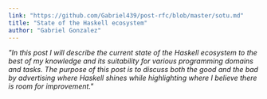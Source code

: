 ```yaml
---
link: "https://github.com/Gabriel439/post-rfc/blob/master/sotu.md"
title: "State of the Haskell ecosystem"
author: "Gabriel Gonzalez"
---
```


_"In this post I will describe the current state of the Haskell ecosystem to the best of my knowledge and its suitability for various programming domains and tasks. The purpose of this post is to discuss both the good and the bad by advertising where Haskell shines while highlighting where I believe there is room for improvement."_
